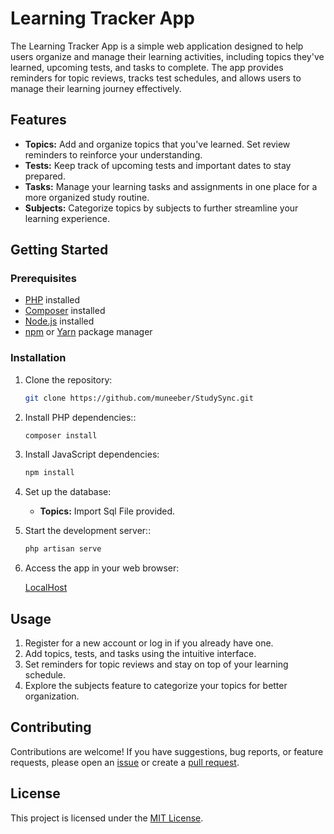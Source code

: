 # Learning Tracker App

The Learning Tracker App is a simple web application designed to help users organize and manage their learning activities, including topics they've learned, upcoming tests, and tasks to complete. The app provides reminders for topic reviews, tracks test schedules, and allows users to manage their learning journey effectively.

## Features

- **Topics:** Add and organize topics that you've learned. Set review reminders to reinforce your understanding.
- **Tests:** Keep track of upcoming tests and important dates to stay prepared.
- **Tasks:** Manage your learning tasks and assignments in one place for a more organized study routine.
- **Subjects:** Categorize topics by subjects to further streamline your learning experience.

## Getting Started

### Prerequisites

- [PHP](https://www.php.net/) installed
- [Composer](https://getcomposer.org/) installed
- [Node.js](https://nodejs.org/) installed
- [npm](https://www.npmjs.com/) or [Yarn](https://yarnpkg.com/) package manager

### Installation

1. Clone the repository:

   ```bash
   git clone https://github.com/muneeber/StudySync.git

2. Install PHP dependencies::

   ```bash
   composer install
3. Install JavaScript dependencies:

   ```bash
   npm install
   
4. Set up the database:
    - **Topics:** Import Sql File provided.
      
5. Start the development server::

   ```bash
   php artisan serve
6. Access the app in your web browser:

   [LocalHost](http://localhost:8000)


## Usage

1. Register for a new account or log in if you already have one.
2. Add topics, tests, and tasks using the intuitive interface.
3. Set reminders for topic reviews and stay on top of your learning schedule.
4. Explore the subjects feature to categorize your topics for better organization.

## Contributing

Contributions are welcome! If you have suggestions, bug reports, or feature requests, please open an [issue](link-to-issue-page) or create a [pull request](link-to-pull-request-page).

## License

This project is licensed under the [MIT License](LICENSE).

   
   

   

